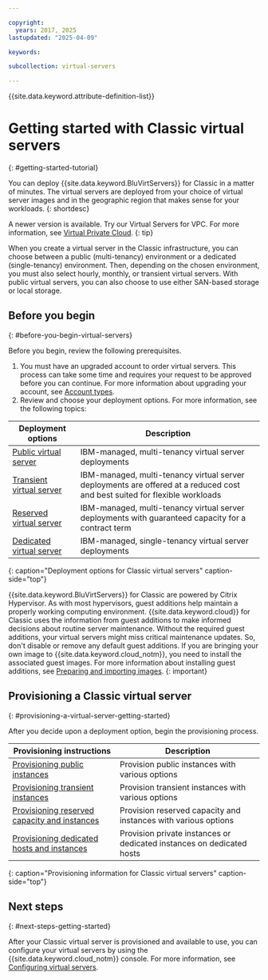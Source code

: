 ```yaml
---

copyright:
  years: 2017, 2025
lastupdated: "2025-04-09"

keywords:

subcollection: virtual-servers

---
```


{{site.data.keyword.attribute-definition-list}}

# Getting started with Classic virtual servers
{: #getting-started-tutorial}

You can deploy {{site.data.keyword.BluVirtServers}} for Classic in a matter of minutes. The virtual servers are deployed from your choice of virtual server images and in the geographic region that makes sense for your workloads.
{: shortdesc}

A newer version is available. Try our Virtual Servers for VPC. For more information, see [Virtual Private Cloud](/docs/vpc?topic=vpc-getting-started).
{: tip}

When you create a virtual server in the Classic infrastructure, you can choose between a public (multi-tenancy) environment or a dedicated (single-tenancy) environment. Then, depending on the chosen environment, you must also select hourly, monthly, or transient virtual servers. With public virtual servers, you can also choose to use either SAN-based storage or local storage.

## Before you begin
{: #before-you-begin-virtual-servers}

Before you begin, review the following prerequisites.

1. You must have an upgraded account to order virtual servers. This process can take some time and requires your request to be approved before you can continue. For more information about upgrading your account, see [Account types](/docs/account?topic=account-accounts).
2. Review and choose your deployment options. For more information, see the following topics:

| Deployment options | Description |
| ------------------ | ----------- |
|[Public virtual server](/docs/virtual-servers?topic=virtual-servers-about-public-virtual-servers) | IBM-managed, multi-tenancy virtual server deployments|
|[Transient virtual server](/docs/virtual-servers?topic=virtual-servers-about-vs-transient)| IBM-managed, multi-tenancy virtual server deployments are offered at a reduced cost and best suited for flexible workloads |
|[Reserved virtual server](/docs/virtual-servers?topic=virtual-servers-about-reserved-virtual-servers) | IBM-managed, multi-tenancy virtual server deployments with guaranteed capacity for a contract term |
|[Dedicated virtual server](/docs/virtual-servers?topic=virtual-servers-dedicated-virtual-servers)      | IBM-managed, single-tenancy virtual server deployments            |
{: caption="Deployment options for Classic virtual servers" caption-side="top"}

{{site.data.keyword.BluVirtServers}} for Classic are powered by Citrix Hypervisor. As with most hypervisors, guest additions help maintain a properly working computing environment. {{site.data.keyword.cloud}} for Classic uses the information from guest additions to make informed decisions about routine server maintenance. Without the required guest additions, your virtual servers might miss critical maintenance updates. So, don't disable or remove any default guest additions. If you are bringing your own image to {{site.data.keyword.cloud_notm}}, you need to install the associated guest images. For more information about installing guest additions, see [Preparing and importing images](/docs/image-templates?topic=image-templates-preparing-and-importing-images).
{: important}

## Provisioning a Classic virtual server
{: #provisioning-a-virtual-server-getting-started}

After you decide upon a deployment option, begin the provisioning process.

| Provisioning instructions | Description |
| ------------------------- | ----------- |
|[Provisioning public instances](/docs/virtual-servers?topic=virtual-servers-ordering-vs-public) | Provision public instances with various options |
|[Provisioning transient instances](/docs/virtual-servers?topic=virtual-servers-ordering-vs-transient) | Provision transient instances with various options            |
|[Provisioning reserved capacity and instances](/docs/virtual-servers?topic=virtual-servers-provisioning-reserved-capacity-and-instances) | Provision reserved capacity and instances with various options |
|[Provisioning dedicated hosts and instances](/docs/virtual-servers?topic=virtual-servers-dedicated-hosts-and-dedicated-instances) | Provision private instances or dedicated instances on dedicated hosts|
{: caption="Provisioning information for Classic virtual servers" caption-side="top"}

## Next steps
{: #next-steps-getting-started}

After your Classic virtual server is provisioned and available to use, you can configure your virtual servers by using the
{{site.data.keyword.cloud_notm}} console. For more information, see [Configuring virtual servers](/docs/virtual-servers?topic=virtual-servers-configuring-virtual-servers).
